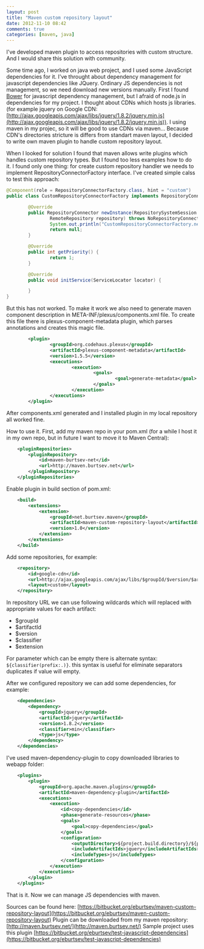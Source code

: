 ```yaml
---
layout: post
title: "Maven custom repository layout"
date: 2012-11-10 08:42
comments: true
categories: [maven, java]
---
```


I've developed maven plugin to access repositories with custom structure. And I would share this solution with community.

Some time ago, I worked on java web project, and I used some JavaScript dependencies for it. 
I've throught about dependency management for javascript dependencies like JQuery. Ordinary JS dependencies is not management, so we need download new versions manually.
First I found [Bower](http://twitter.github.com/bower/) for javascript dependency management, but I afraid of node.js in dependencies for my project. I thought about CDNs which hosts js libraries. (for example jquery on Google CDN: [http://ajax.googleapis.com/ajax/libs/jquery/1.8.2/jquery.min.js](http://ajax.googleapis.com/ajax/libs/jquery/1.8.2/jquery.min.js)).
I using maven in my projec, so it will be good to use CDNs via maven... Because CDN's directories stricture is differs from standart maven layout, I decided to write own maven plugin to handle custom repository layout.

<!-- more -->

When I looked for solution I found that maven allows write plugins which handles custom repository types. But I found too less examples how to do it. I found only one thing: for create custom repository handler we needs to implement RepositoryConnectorFactory interface. I've created simple calss to test this approach:

``` java CustomRepositoryConnectorFactory.java
@Component(role = RepositoryConnectorFactory.class, hint = "custom")
public class CustomRepositoryConnectorFactory implements RepositoryConnectorFactory, Service {

        @Override
        public RepositoryConnector newInstance(RepositorySystemSession session,
                RemoteRepository repository) throws NoRepositoryConnectorException {
                System.out.println("CustomRepositoryConnectorFactory.newInstance()");
                return null;
        }

        @Override
        public int getPriority() {
                return 1;
        }

        @Override
        public void initService(ServiceLocator locator) {

        }
}
```

But this has not worked. To make it work we also need to generate maven component description in META-INF/plexus/components.xml file. To create this file there is plexus-component-metadata plugin, which parses annotations and creates this magic file.

``` xml components.xml
        <plugin>
                <groupId>org.codehaus.plexus</groupId>
                <artifactId>plexus-component-metadata</artifactId>
                <version>1.5.5</version>
                <executions>
                        <execution>
                                <goals>
                                        <goal>generate-metadata</goal>
                                </goals>
                        </execution>
                </executions>
        </plugin>
```
After components.xml generated and I installed plugin in my local repository all worked fine.

How to use it. First, add my maven repo in your pom.xml (for a while I host it in my own repo, but in future I want to move it to Maven Central):
``` xml pom.xml
	<pluginRepositories>
		<pluginRepository>
			<id>maven-burtsev-net</id>
			<url>http://maven.burtsev.net</url>
		</pluginRepository>
	</pluginRepositories>
```

Enable plugin in build section of pom.xml:
``` xml pom.xml
	<build>
		<extensions>
			<extension>
				<groupId>net.burtsev.maven</groupId>
				<artifactId>maven-custom-repository-layout</artifactId>
				<version>1.0</version>
			</extension>
		</extensions>
	</build>
```

Add some repositories, for example:
``` xml pom.xml
	<repository>
		<id>google-cdn</id>
		<url>http://ajax.googleapis.com/ajax/libs/$groupId/$version/$artifactId${classifier(prefix:.)}.$extension</url>
		<layout>custom</layout>
	</repository>
```

In repository URL we can use following wildcards which will replaced with appropriate values for each artifact: 

* $groupId
* $artifactId
* $version
* $classifier
* $extension

For parameter which can be empty there is alternate syntax: ```${classifier(prefix:.)}```. this syntax is useful for eliminate separators duplicates if value will empty.

After we configured repository we can add some dependencies, for example:
``` xml pom.xml
	<dependencies>
		<dependency>
			<groupId>jquery</groupId>
			<artifactId>jquery</artifactId>
			<version>1.8.2</version>
			<classifier>min</classifier>
			<type>js</type>
		</dependency>
	</dependencies>
```

I've used maven-dependency-plugin to copy downloaded libraries to webapp folder:
``` xml pom.xml
	<plugins>
		<plugin>
			<groupId>org.apache.maven.plugins</groupId>
			<artifactId>maven-dependency-plugin</artifactId>
			<executions>
				<execution>
					<id>copy-dependencies</id>
					<phase>generate-resources</phase>
					<goals>
						<goal>copy-dependencies</goal>
					</goals>
					<configuration>
						<outputDirectory>${project.build.directory}/${project.build.finalName}/js</outputDirectory>
						<includeArtifactIds>jquery</includeArtifactIds>
						<includeTypes>js</includeTypes>
					</configuration>
				</execution>
			</executions>
		</plugin>
	</plugins>
```

That is it. Now we can manage JS dependencies with maven.

Sources can be found here: [https://bitbucket.org/eburtsev/maven-custom-repository-layout](https://bitbucket.org/eburtsev/maven-custom-repository-layout)
Plugin can be downloaded from my maven repository: [http://maven.burtsev.net/](http://maven.burtsev.net/)
Sample project uses this plugin [https://bitbucket.org/eburtsev/test-javascript-dependencies](https://bitbucket.org/eburtsev/test-javascript-dependencies)

